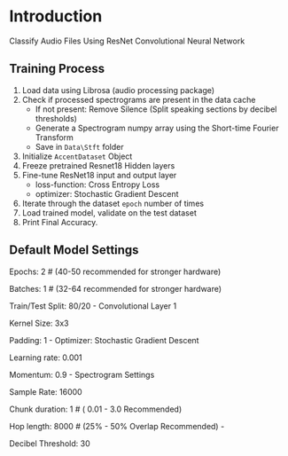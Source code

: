 # Introduction

Classify Audio Files Using ResNet Convolutional Neural Network

## Training Process

1. Load data using Librosa (audio processing package)
2. Check if processed spectrograms are present in the data cache
    - If not present: Remove Silence (Split speaking sections by decibel thresholds)
    - Generate a Spectrogram numpy array using the Short-time Fourier Transform
    - Save in `Data\Stft` folder
3. Initialize `AccentDataset` Object
4. Freeze pretrained Resnet18 Hidden layers
5. Fine-tune ResNet18 input and output layer
    - loss-function: Cross Entropy Loss
    - optimizer: Stochastic Gradient Descent
6. Iterate through the dataset `epoch` number of times
7. Load trained model, validate on the test dataset
8. Print Final Accuracy.

## Default Model Settings

Epochs: 2 # (40-50 recommended for stronger hardware)

Batches: 1 # (32-64 recommended for stronger hardware)

Train/Test Split: 80/20
        - Convolutional Layer 1
        
Kernel Size: 3x3

Padding: 1
        - Optimizer: Stochastic Gradient Descent
        
Learning rate: 0.001

Momentum: 0.9
        - Spectrogram Settings
        
Sample Rate: 16000 

Chunk duration: 1 # ( 0.01 - 3.0 Recommended)

Hop length: 8000 # (25% - 50% Overlap Recommended) - 

Decibel Threshold: 30 


